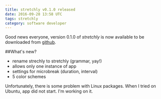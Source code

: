 ```yaml
---
title: stretchly v0.1.0 released
date: 2016-09-28 13:58 UTC
tags: stretchly
category: software developer
---
```


Good news everyone, version 0.1.0 of *stretchly* is now available to be downloaded from [github](https://github.com/hovancik/stretchly/releases/tag/v0.1.0).

##What's new?
- rename strechly to stretchly (grammar, yay!)
- allows only one instance of app
- settings for microbreak (duration, interval)
- 5 color schemes

Unfortunately, there is some problem with Linux packages. When I tried on Ubuntu, app did not start. I'm working on it.  
